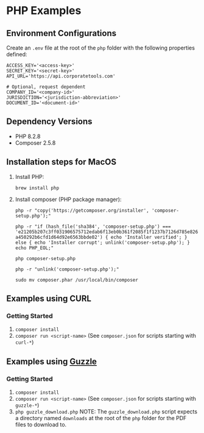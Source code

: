 # PHP Examples

## Environment Configurations
Create an `.env` file at the root of the `php` folder with the following properties defined:

```
ACCESS_KEY='<access-key>'
SECRET_KEY='<secret-key>'
API_URL='https://api.corporatetools.com'

# Optional, request dependent
COMPANY_ID='<company-id>'
JURISDICTION='<jurisdiction-abbreviation>'
DOCUMENT_ID='<document-id>'
```

## Dependency Versions

- PHP 8.2.8
- Composer 2.5.8

## Installation steps for MacOS

1. Install PHP:

	`brew install php`

2. Install composer (PHP package manager):
	
	`php -r "copy('https://getcomposer.org/installer', 'composer-setup.php');"`

	`php -r "if (hash_file('sha384', 'composer-setup.php') === 'e21205b207c3ff031906575712edab6f13eb0b361f2085f1f1237b7126d785e826a450292b6cfd1d64d92e6563bbde02') { echo 'Installer verified'; } else { echo 'Installer corrupt'; unlink('composer-setup.php'); } echo PHP_EOL;"`

	`php composer-setup.php`

	`php -r "unlink('composer-setup.php');"`

	`sudo mv composer.phar /usr/local/bin/composer`

## Examples using CURL

### Getting Started
1. `composer install`
2. `composer run <script-name>` (See `composer.json` for scripts starting with `curl-*`)

## Examples using [Guzzle](https://docs.guzzlephp.org/en/stable/index.html)

### Getting Started
1. `composer install`
2. `composer run <script-name>` (See `composer.json` for scripts starting with `guzzle-*`)
3. `php guzzle_download.php` 
NOTE: The `guzzle_download.php` script expects a directory named `downloads` at the root of the `php` folder for the PDF files to download to.
